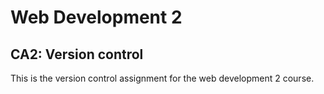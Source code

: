 # Web Development 2
## CA2: Version control
This is the version control assignment for the web development 2 course.